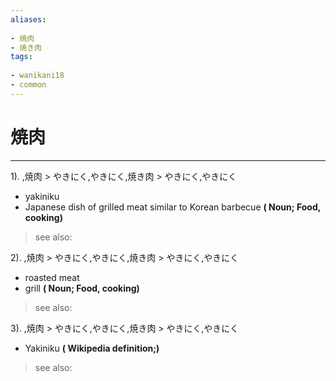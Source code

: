 ```yaml
---
aliases:
    
- 焼肉
- 焼き肉
tags:
    
- wanikani18
- common
---
```


# 焼肉
---
1).
,焼肉 > やきにく,やきにく,焼き肉 > やきにく,やきにく

- yakiniku
- Japanese dish of grilled meat similar to Korean barbecue
**( Noun; Food, cooking)**
> see also: 
            
2).
,焼肉 > やきにく,やきにく,焼き肉 > やきにく,やきにく

- roasted meat
- grill
**( Noun; Food, cooking)**
> see also: 
            
3).
,焼肉 > やきにく,やきにく,焼き肉 > やきにく,やきにく

- Yakiniku
**( Wikipedia definition;)**
> see also: 
            